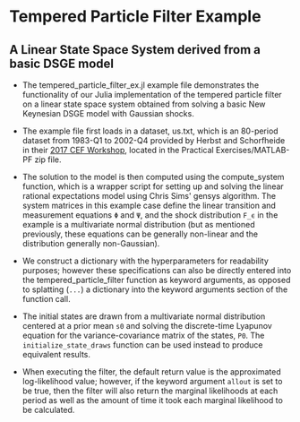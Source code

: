 # Tempered Particle Filter Example

## A Linear State Space System derived from a basic DSGE model
- The tempered_particle_filter_ex.jl example file demonstrates the functionality of our Julia implementation of
the tempered particle filter on a linear state space system obtained from solving a basic New Keynesian DSGE
model with Gaussian shocks.

- The example file first loads in a dataset, us.txt, which is an 80-period dataset from 1983-Q1 to 2002-Q4
provided by Herbst and Schorfheide in their [2017 CEF Workshop](https://web.sas.upenn.edu/schorf/cef-2017-herbst-schorfheide-workshop/),
located in the Practical Exercises/MATLAB-PF zip file.

- The solution to the model is then computed using the compute_system function, which is a wrapper script for
setting up and solving the linear rational expectations model using Chris Sims' gensys algorithm. The system
matrices in this example case define the linear transition and measurement equations `Φ` and `Ψ`, and the shock distribution
`F_ϵ` in the example is a multivariate normal distribution (but as mentioned previously, these equations can be generally
non-linear and the distribution generally non-Gaussian).

- We construct a dictionary with the hyperparameters for readability purposes; however these specifications can
also be directly entered into the tempered_particle_filter function as keyword arguments, as opposed to splatting
(`...`) a dictionary into the keyword arguments section of the function call.

- The initial states are drawn from a multivariate normal distribution centered at a prior mean `s0` and
solving the discrete-time Lyapunov equation for the variance-covariance matrix of the states, `P0`. The
`initialize_state_draws` function can be used instead to produce equivalent results.

- When executing the filter, the default return value is the approximated log-likelihood value; however, if the
keyword argument `allout` is set to be true, then the filter will also return the marginal likelihoods at each
period as well as the amount of time it took each marginal likelihood to be calculated.

